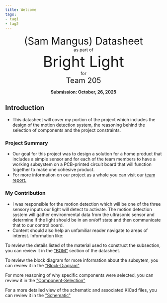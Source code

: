 ```yaml
---
title: Welcome
tags:
- tag1
- tag2
---
```

<center>
<font size= "6">(Sam Mangus) Datasheet</font><br>
as part of<br>
<font size= "8"> Bright Light</font><br>
for<br>
<font size= "5"> Team 205 </font><br>

**Submission: October, 26, 2025**
</center>

## Introduction

* This datasheet will cover my portion of the project which includes the design of the motion detection system, the reasoning behind the selection of components and the project constraints.

### Project Summary

* Our goal for this project was to design a solution for a home product that includes a simple sensor and for each of the team members to have a working subsystem on a PCB-printed circuit board that will function together to make one cohesive product.
* For more information on our project as a whole you can visit our [team report.](https://egr304-team-205-2025-f.github.io/EGR304-2025-F-205.github.io/)


### My Contribution

* I was responsible for the motion detection which will be one of the three sensory inputs our light will detect to activate. The motion detection system will gather environmental data from the ultrasonic sensor and determine if the light should be in an on/off state and then communicate that to our control board. 
* Content should also help an unfamiliar reader navigate to areas of interest. Information like:

To review the details listed of the material used to construct the subsection, you can review it in the ["BOM"](https://embedded-systems-design.github.io/EGR304DataSheetTemplate/03-BOM/BOM/) section of the datasheet.

To review the block diagram for more information about the subsytem, you can review it in the ["Block-Diagram"](https://sammangus.github.io/01-Block-Diagram/Block-Diagram/)

For more reasoning of why specific components were selected, you can review it in the ["Component-Selection"](https://sammangus.github.io/02-Component-Selection/Component-Selection/)

For a more detailed view of the schematic and associated KiCad files, you can review it in the ["Schematic"](https://sammangus.github.io/04-Schematic/schematic/)